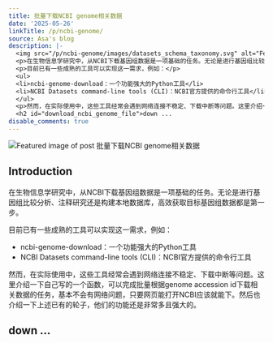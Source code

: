 ```yaml
---
title: 批量下载NCBI genome相关数据
date: '2025-05-26'
linkTitle: /p/ncbi-genome/
source: Asa's blog
description: |-
  <img src="/p/ncbi-genome/images/datasets_schema_taxonomy.svg" alt="Featured image of post 批量下载NCBI genome相关数据" /><h2 id="introduction">Introduction</h2>
  <p>在生物信息学研究中，从NCBI下载基因组数据是一项基础的任务。无论是进行基因组比较分析、注释研究还是构建本地数据库，高效获取目标基因组数据都是第一步。</p>
  <p>目前已有一些成熟的工具可以实现这一需求，例如：</p>
  <ul>
  <li>ncbi-genome-download：一个功能强大的Python工具</li>
  <li>NCBI Datasets command-line tools (CLI)：NCBI官方提供的命令行工具</li>
  </ul>
  <p>然而，在实际使用中，这些工具经常会遇到网络连接不稳定、下载中断等问题。这里介绍一下自己写的一个函数，可以完成批量根据genome accession id下载相关数据的任务，基本不会有网络问题，只要网页能打开NCBI应该就能下。然后也介绍一下上述已有的轮子，他们的功能还是非常多且强大的。</p>
  <h2 id="download_ncbi_genome_file">down ...
disable_comments: true
---
```

<img src="/p/ncbi-genome/images/datasets_schema_taxonomy.svg" alt="Featured image of post 批量下载NCBI genome相关数据" /><h2 id="introduction">Introduction</h2>
<p>在生物信息学研究中，从NCBI下载基因组数据是一项基础的任务。无论是进行基因组比较分析、注释研究还是构建本地数据库，高效获取目标基因组数据都是第一步。</p>
<p>目前已有一些成熟的工具可以实现这一需求，例如：</p>
<ul>
<li>ncbi-genome-download：一个功能强大的Python工具</li>
<li>NCBI Datasets command-line tools (CLI)：NCBI官方提供的命令行工具</li>
</ul>
<p>然而，在实际使用中，这些工具经常会遇到网络连接不稳定、下载中断等问题。这里介绍一下自己写的一个函数，可以完成批量根据genome accession id下载相关数据的任务，基本不会有网络问题，只要网页能打开NCBI应该就能下。然后也介绍一下上述已有的轮子，他们的功能还是非常多且强大的。</p>
<h2 id="download_ncbi_genome_file">down ...